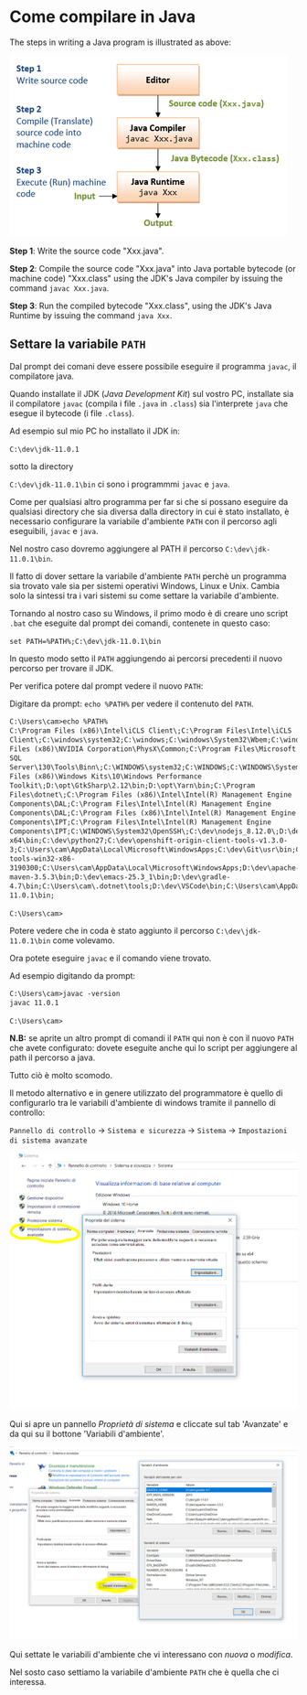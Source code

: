 # Come compilare in Java

The steps in writing a Java program is illustrated as above:

![ProgrammingSteps](./ProgrammingSteps.png)

**Step 1**: Write the source code "Xxx.java".

**Step 2**: Compile the source code "Xxx.java" into Java portable bytecode (or machine code) "Xxx.class" using the JDK's Java compiler by issuing the command `javac Xxx.java`.

**Step 3**: Run the compiled bytecode "Xxx.class", using the JDK's Java Runtime by issuing the command `java Xxx`.

## Settare la variabile `PATH`

Dal prompt dei comani deve essere possibile eseguire il programma `javac`, il compilatore java.

Quando installate il JDK (*Java Development Kit*) sul vostro PC, installate sia il compilatore `javac` (compila i file `.java` in `.class`) sia l'interprete `java` che esegue il bytecode (i file `.class`).

Ad esempio sul mio PC ho installato il JDK in:

`C:\dev\jdk-11.0.1`

sotto la directory 

`C:\dev\jdk-11.0.1\bin` ci sono i programmmi `javac` e `java`.

Come per qualsiasi altro programma per far si che si possano eseguire da qualsiasi directory che sia diversa dalla directory in cui è stato installato, è necessario configurare la variabile d'ambiente `PATH` con il percorso agli eseguibili, `javac` e `java`.

Nel nostro caso dovremo aggiungere al PATH il percorso `C:\dev\jdk-11.0.1\bin`.

Il fatto di dover settare la variabile d'ambiente `PATH` perchè un programma sia trovato vale sia per sistemi operativi Windows, Linux e Unix. Cambia solo la sintessi tra i vari sistemi su come settare la variabile d'ambiente.

Tornando al nostro caso su Windows, il primo modo è di creare uno script `.bat` che eseguite dal prompt dei comandi, contenete in questo caso:

`set PATH=%PATH%;C:\dev\jdk-11.0.1\bin`

In questo modo setto il `PATH` aggiungendo ai percorsi precedenti il nuovo percorso per trovare il JDK.

Per verifica potere dal prompt vedere il nuovo `PATH`:

Digitare da prompt: `echo %PATH%` per vedere il contenuto del `PATH`.

```
C:\Users\cam>echo %PATH%
C:\Program Files (x86)\Intel\iCLS Client\;C:\Program Files\Intel\iCLS Client\;C:\windows\system32;C:\windows;C:\windows\System32\Wbem;C:\windows\System32\WindowsPowerShell\v1.0\;C:\Program Files (x86)\NVIDIA Corporation\PhysX\Common;C:\Program Files\Microsoft SQL Server\130\Tools\Binn\;C:\WINDOWS\system32;C:\WINDOWS;C:\WINDOWS\System32\Wbem;C:\WINDOWS\System32\WindowsPowerShell\v1.0\;C:\dev\Git\cmd;C:\Program Files (x86)\Windows Kits\10\Windows Performance Toolkit\;D:\opt\GtkSharp\2.12\bin;D:\opt\Yarn\bin;C:\Program Files\dotnet\;C:\Program Files (x86)\Intel\Intel(R) Management Engine Components\DAL;C:\Program Files\Intel\Intel(R) Management Engine Components\DAL;C:\Program Files (x86)\Intel\Intel(R) Management Engine Components\IPT;C:\Program Files\Intel\Intel(R) Management Engine Components\IPT;C:\WINDOWS\System32\OpenSSH\;C:\dev\nodejs_8.12.0\;D:\dev\Ruby24-x64\bin;C:\dev\python27;C:\dev\openshift-origin-client-tools-v1.3.0-3;C:\Users\cam\AppData\Local\Microsoft\WindowsApps;C:\dev\Git\usr\bin;C:\dev\Heroku\bin;C:\dev\python27\Scripts;C:\Users\cam\AppData\Local\atom\bin;C:\Users\cam\AppData\Local\Yarn\bin;D:\opt\sqlite3;D:\opt\sqlite-tools-win32-x86-3190300;C:\Users\cam\AppData\Local\Microsoft\WindowsApps;D:\dev\apache-maven-3.5.3\bin;D:\dev\emacs-25.3_1\bin;D:\dev\gradle-4.7\bin;C:\Users\cam\.dotnet\tools;D:\dev\VSCode\bin;C:\Users\cam\AppData\Roaming\npm;C:\dev\jdk-11.0.1\bin;

C:\Users\cam>
```

Potere vedere che in coda è stato aggiunto il percorso `C:\dev\jdk-11.0.1\bin` come volevamo.

Ora potete eseguire `javac` e il comando viene trovato.

Ad esempio digitando da prompt:

```
C:\Users\cam>javac -version
javac 11.0.1

C:\Users\cam>
```

**N.B:** se aprite un altro prompt di comandi il `PATH` qui non è con il nuovo `PATH` che avete configurato: dovete eseguite anche qui lo script per aggiungere al  path il percorso a java.

Tutto ciò è molto scomodo.

Il metodo alternativo e in genere utilizzato del programmatore è quello di configurarlo tra le variabili d'ambiente di windows tramite il pannello di controllo:

`Pannello di controllo` -> `Sistema e sicurezza` -> `Sistema` -> `Impostazioni di sistema avanzate` 

![seleziona_variabili_ambiente](./seleziona_variabili_ambiente.png)

Qui si apre un pannello *Proprietà di sistema* e cliccate sul tab 'Avanzate' e da qui su il bottone 'Variabili d'ambiente'.

![configura_variabili_ambiente](./configura_variabili_ambiente.PNG)

Qui settate le variabili d'ambiente che vi interessano con *nuova* o *modifica*.

Nel sosto caso settiamo la variabile d'ambiente `PATH` che è quella che ci interessa.


